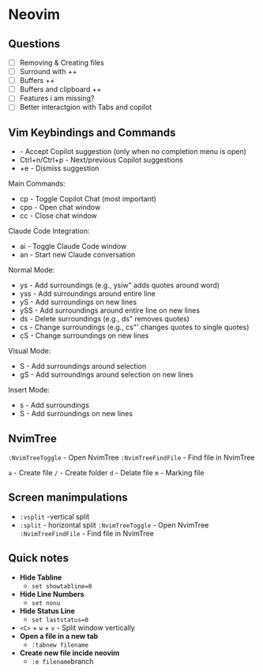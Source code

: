 # Neovim

## Questions

- [ ] Removing & Creating files
- [ ] Surround with         ++  
- [ ] Buffers               ++
- [ ] Buffers and clipboard ++
- [ ] Features i am missing? 
- [ ] Better interactgion with Tabs and copilot

## Vim Keybindings and Commands

  - <Tab > - Accept Copilot suggestion (only when no completion menu is open)
  - Ctrl+n/Ctrl+p - Next/previous Copilot suggestions
  - <Ctrl >+e - Dismiss suggestion


  Main Commands:
  - <leader>cp - Toggle Copilot Chat (most important)
  - <leader>cpo - Open chat window
  - <leader>cc - Close chat window


  Claude Code Integration:
  - <leader>ai - Toggle Claude Code window
  - <leader>an - Start new Claude conversation

  Normal Mode:

  - ys<motion><char> - Add surroundings (e.g., ysiw" adds quotes around word)
  - yss<char> - Add surroundings around entire line
  - yS<motion><char> - Add surroundings on new lines
  - ySS<char> - Add surroundings around entire line on new lines
  - ds<char> - Delete surroundings (e.g., ds" removes quotes)
  - cs<old><new> - Change surroundings (e.g., cs"' changes quotes to single quotes)
  - cS<old><new> - Change surroundings on new lines

  Visual Mode:

  - S<char> - Add surroundings around selection
  - gS<char> - Add surroundings around selection on new lines

  Insert Mode:

  - <C-g>s<char> - Add surroundings
  - <C-g>S<char> - Add surroundings on new lines

## NvimTree

`:NvimTreeToggle` - Open NvimTree
`:NvimTreeFindFile` - Find file in NvimTree

`a` - Create file 
    `/` - Create folder
`d` - Delate file
`m` - Marking file

## Screen manimpulations

- `:vsplit` -vertical split
- `:split` - horizontal split
`:NvimTreeToggle` - Open NvimTree
`:NvimTreeFindFile` - Find file in NvimTree

## Quick notes 

- **Hide Tabline** 
    - `set showtabline=0`
- **Hide Line Numbers**
    - `set nonu`
- **Hide Status Line**
    - `set laststatus=0`
- `<C>` + `w` + `v` - Split window vertically
- **Open a file in a new tab**
    - `:tabnew filename`
- **Create new file incide neovim**
    - `:e filename`branch
